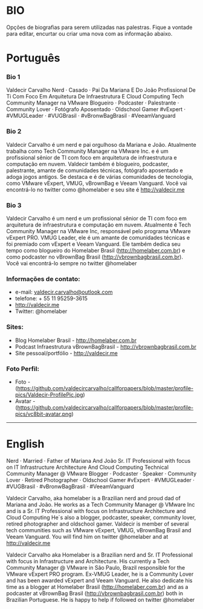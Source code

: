 # BIO
Opções de biografias para serem utilizadas nas palestras. Fique a vontade para editar, encurtar ou criar uma nova com as informação abaixo.

# Português

### Bio 1
Valdecir Carvalho
Nerd ·  Casado ·  Pai Da Mariana E  Do João 
Profissional De Ti Com Foco Em Arquitetura De Infraestrutura E Cloud Computing
Tech Community Manager na VMware
Blogueiro ·  Podcaster ·  Palestrante ·  Community Lover ·  Fotógrafo Aposentado ·  Oldschool Gamer 
#vExpert · #VMUGLeader · #VUGBrasil · #vBronwBagBrasil · #VeeamVanguard

### Bio 2
Valdecir Carvalho é um nerd e pai orgulhoso da Mariana e João.
Atualmente trabalha como Tech Community Manager na VMware Inc. e é um profissional sênior de TI com foco em arquitetura de infraestrutura e computação em nuvem.
Valdecir também é blogueiro, podcaster, palestrante, amante de comunidades técnicas, fotógrafo aposentado e adoga jogos antigos.
Se destaca e é de várias comunidades de tecnologia, como VMware vExpert, VMUG, vBrownBag e Veeam Vanguard.
Você vai encontrá-lo no twitter como @homelaber e seu site é http://valdecir.me

### Bio 3
Valdecir Carvalho é um nerd e um profissional sênior de TI com foco em arquitetura de infraestrutura e computação em nuvem. Atualmente é Tech Community Manager na VMware Inc, responsável pelo programa VMware vExpert PRO. VMUG Leader, ele é um amante de comunidades técnicas e foi premiado com vExpert e Veeam Vanguard. Ele também dedica seu tempo como blogueiro do Homelaber Brasil (http://homelaber.com.br) e como podcaster no vBrownBag Brasil (http://vbrownbagbrasil.com.br). Você vai encontrá-lo sempre no twitter @homelaber

### Informações de contato:

+ e-mail: valdecir.carvalho@outlook.com
+ telefone: + 55 11 95259-3615
+ http://valdecir.me
+ Twitter: @homelaber


### Sites:

+ Blog Homelaber Brasil - http://homelaber.com.br
+ Podcast Infraestrutura vBrownBagBrasil - http://vbrownbagbrasil.com.br
+ Site pessoal/portfólio - http://valdecir.me

### Foto Perfil:

+ Foto - (https://github.com/valdecircarvalho/callforpapers/blob/master/profile-pics/Valdecir-ProfilePic.jpg)
+ Avatar - (https://github.com/valdecircarvalho/callforpapers/blob/master/profile-pics/vc8bit-avatar.png)


---

# English

Nerd · Married · Father of Mariana And João
Sr. IT Professional with focus on IT Infrastructure Architecture And Cloud Computing
Technical Community Manager @ VMware
Blogger · Podcaster · Speaker · Community Lover · Retired Photographer · Oldschool Gamer
#vExpert · #VMUGLeader · #VUGBrasil · #vBronwBagBrasil · #VeeamVanguard


Valdecir Carvalho, aka homelaber is  a Brazilian nerd and proud dad of Mariana and João. 
He works as a Tech Community Manager @ VMware Inc and is a Sr. IT Professional with focus on Infrastructure Architecture and Cloud Computing
He´s also a blogger, podcaster, speaker, community lover, retired photographer and oldschool gamer. 
Valdecir is member of several tech communities such as VMware vExpert, VMUG, vBrownBag Brasil and Veeam Vanguard.
You will find him on twitter @homelaber and at http://valdecir.me


Valdecir Carvalho aka Homelaber is a Brazilian nerd and Sr. IT Professional with focus in Infrastructure and Architecture. His currently a Tech Community Manager @ VMware in São Paulo, Brazil responsible for the VMware vExpert PRO program. Ex-VMUG Leader, he is a Community Lover and has been awarded vExpert  and Veeam Vanguard. He also dedicate his time as a blogger at Homelaber Brasil (http://homelaber.com.br) and as a podcaster at vBrownBag Brasil (http://vbrownbagbrasil.com.br) both in Brazilian Portuguese. He is happy to help if followed on twitter @homelaber

